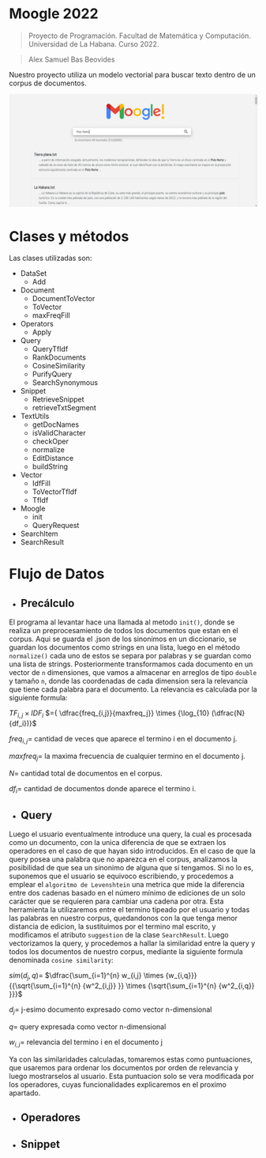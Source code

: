 # Moogle 2022

> Proyecto de Programación. Facultad de Matemática y Computación. Universidad de La Habana. Curso 2022.

> Alex Samuel Bas Beovides 

Nuestro proyecto utiliza un modelo vectorial para buscar texto dentro de un corpus de documentos.

![alt text](Report1.png)


# Clases y métodos

Las clases utilizadas son:
- DataSet
    - Add
- Document
    - DocumentToVector
    - ToVector
    - maxFreqFill
- Operators
    - Apply
- Query
    - QueryTfIdf
    - RankDocuments
    - CosineSimilarity
    - PurifyQuery
    - SearchSynonymous
- Snippet
    - RetrieveSnippet
    - retrieveTxtSegment
- TextUtils
    - getDocNames
    - isValidCharacter
    - checkOper
    - normalize
    - EditDistance
    - buildString
- Vector
    - IdfFill
    - ToVectorTfIdf
    - TfIdf
- Moogle
    - init
    - QueryRequest
- SearchItem
- SearchResult

# Flujo de Datos

- ## Precálculo

El programa al levantar hace una llamada al metodo `init()`, donde se realiza un preprocesamiento de todos los documentos que estan en el corpus. Aqui se guarda el .json de los sinonimos en un diccionario, se guardan los documentos como strings en una lista, luego en el método `normalize()` cada uno de estos se separa por palabras y se guardan como una lista de strings. Posteriormente transformamos cada documento en un vector de `n` dimensiones, que vamos a almacenar en arreglos de tipo `double` y tamaño `n`, donde las coordenadas de cada dimension sera la relevancia que tiene cada palabra para el documento. La relevancia es calculada por la siguiente formula:

${TF_{i,j}} \times {IDF_i}$
$={ \dfrac{freq_{i,j}}{maxfreq_j}} \times {\log_{10} (\dfrac{N}{df_i})}$

${freq_{i,j}}=$ cantidad de veces que aparece el termino i en el documento j.

${maxfreq_j}=$ la maxima frecuencia de cualquier termino en el documento j.

$N=$ cantidad total de documentos en el corpus.

${df_i}=$ cantidad de documentos donde aparece el termino i.

- ## Query

Luego el usuario eventualmente introduce una query, la cual es procesada como un documento, con la unica diferencia de que se extraen los operadores en el caso de que hayan sido introducidos. En el caso de que la query posea una palabra que no aparezca en el corpus, analizamos la posibilidad de que sea un sinonimo de alguna que si tengamos. Si no lo es, suponemos que el usuario se equivoco escribiendo, y procedemos a emplear el `algoritmo de Levenshtein` una metrica que mide la diferencia entre dos cadenas basado en el número mínimo de ediciones de un solo carácter que se requieren para cambiar una cadena por otra. Esta herramienta la utilizaremos entre el termino tipeado por el usuario y todas las palabras en nuestro corpus, quedandonos con la que tenga menor distancia de edicion, la sustituimos por el termino mal escrito, y modificamos el atributo `suggestion` de la clase `SearchResult`. Luego vectorizamos la query, y procedemos a hallar la similaridad entre la query y todos los documentos de nuestro corpus, mediante la siguiente formula denominada `cosine similarity`:

$sim(d_j,q)=$
$\dfrac{\sum_{i=1}^{n} w_{i,j} \times {w_{i,q}}} {{\sqrt{\sum_{i=1}^{n} {w^2_{i,j}} }} \times {\sqrt{\sum_{i=1}^{n} {w^2_{i,q}} }}}$

$d_j=$ j-esimo documento expresado como vector n-dimensional

$q=$ query expresada como vector n-dimensional

$w_{i,j}=$ relevancia del termino i en el documento j

Ya con las similaridades calculadas, tomaremos estas como puntuaciones, que usaremos para ordenar los documentos por orden de relevancia y luego mostrarselos al usuario. Esta puntuacion solo se vera modificada por los operadores, cuyas funcionalidades explicaremos en el proximo apartado.



- ## Operadores

- ## Snippet